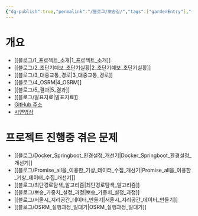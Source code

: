 ```yaml
---
{"dg-publish":true,"permalink":"/블로그/뽀송길/","tags":["gardenEntry"],"created":"2024-09-19T14:29:57.255+09:00"}
---
```


# 개요
- [[블로그/1_프로젝트_소개\|1_프로젝트_소개]]
- [[블로그/2_초단기예보_초단기실황\|2_초단기예보_초단기실황]]
- [[블로그/3_대중교통_경로\|3_대중교통_경로]]
- [[블로그/4_OSRM\|4_OSRM]]
- [[블로그/5_결과\|5_결과]]
- [[블로그/발표자료\|발표자료]]
- [GitHub 주소](https://github.com/Gonagi/pposonggil_v2)
- [시연영상](https://youtu.be/pW2QbOUD66s)
# 프로젝트 진행중 겪은 문제
- [[블로그/Docker_Springboot_환경설정_개선기\|Docker_Springboot_환경설정_개선기]]
- [[블로그/Promise_all을_이용한_기상_데이터_수집_개선기\|Promise_all을_이용한_기상_데이터_수집_개선기]]
- [[블로그/최단경로탐색_알고리즘\|최단경로탐색_알고리즘]]
- [[블로그/뽀송_가중치_설정_과정\|뽀송_가중치_설정_과정]]
- [[블로그/서울시_지리공간_데이터_만들기\|서울시_지리공간_데이터_만들기]]
- [[블로그/OSRM_실행과정_일대기\|OSRM_실행과정_일대기]]